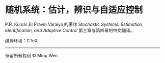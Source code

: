 # 随机系统：估计，辨识与自适应控制

P.R. Kumar 和 Pravin Varaiya 的著作 _Stochastic Systems: Estimation, Identification, and Adaptive Control_ 第三章与第四章的中文翻译。

编译环境：<a herf="http://www.ctex.org" target="_blank">CTeX</a>

---

保留所有权利 &copy; Ming Wen
